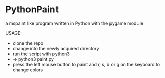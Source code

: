# PythonPaint
a mspaint like program written in Python with the pygame module

USAGE:
- clone the repo
- change into the newly acquired directory
- run the script with python3 
- -> python3 paint.py
- press the left mouse button to paint and r, s, b or g on the keyboard to change colors

